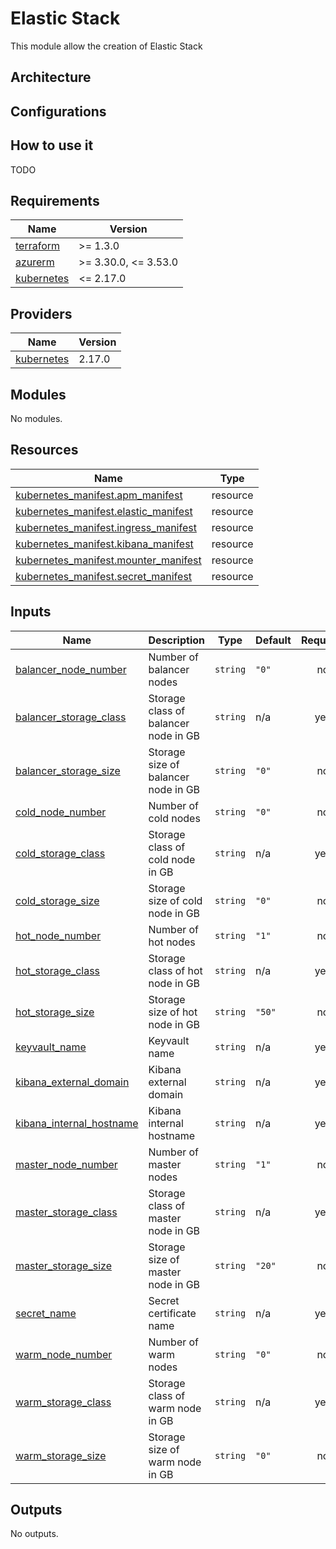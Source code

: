 # Elastic Stack

This module allow the creation of Elastic Stack

## Architecture

## Configurations

## How to use it

TODO

<!-- markdownlint-disable -->
<!-- BEGINNING OF PRE-COMMIT-TERRAFORM DOCS HOOK -->
## Requirements

| Name | Version |
|------|---------|
| <a name="requirement_terraform"></a> [terraform](#requirement\_terraform) | >= 1.3.0 |
| <a name="requirement_azurerm"></a> [azurerm](#requirement\_azurerm) | >= 3.30.0, <= 3.53.0 |
| <a name="requirement_kubernetes"></a> [kubernetes](#requirement\_kubernetes) | <= 2.17.0 |

## Providers

| Name | Version |
|------|---------|
| <a name="provider_kubernetes"></a> [kubernetes](#provider\_kubernetes) | 2.17.0 |

## Modules

No modules.

## Resources

| Name | Type |
|------|------|
| [kubernetes_manifest.apm_manifest](https://registry.terraform.io/providers/hashicorp/kubernetes/latest/docs/resources/manifest) | resource |
| [kubernetes_manifest.elastic_manifest](https://registry.terraform.io/providers/hashicorp/kubernetes/latest/docs/resources/manifest) | resource |
| [kubernetes_manifest.ingress_manifest](https://registry.terraform.io/providers/hashicorp/kubernetes/latest/docs/resources/manifest) | resource |
| [kubernetes_manifest.kibana_manifest](https://registry.terraform.io/providers/hashicorp/kubernetes/latest/docs/resources/manifest) | resource |
| [kubernetes_manifest.mounter_manifest](https://registry.terraform.io/providers/hashicorp/kubernetes/latest/docs/resources/manifest) | resource |
| [kubernetes_manifest.secret_manifest](https://registry.terraform.io/providers/hashicorp/kubernetes/latest/docs/resources/manifest) | resource |

## Inputs

| Name | Description | Type | Default | Required |
|------|-------------|------|---------|:--------:|
| <a name="input_balancer_node_number"></a> [balancer\_node\_number](#input\_balancer\_node\_number) | Number of balancer nodes | `string` | `"0"` | no |
| <a name="input_balancer_storage_class"></a> [balancer\_storage\_class](#input\_balancer\_storage\_class) | Storage class of balancer node in GB | `string` | n/a | yes |
| <a name="input_balancer_storage_size"></a> [balancer\_storage\_size](#input\_balancer\_storage\_size) | Storage size of balancer node in GB | `string` | `"0"` | no |
| <a name="input_cold_node_number"></a> [cold\_node\_number](#input\_cold\_node\_number) | Number of cold nodes | `string` | `"0"` | no |
| <a name="input_cold_storage_class"></a> [cold\_storage\_class](#input\_cold\_storage\_class) | Storage class of cold node in GB | `string` | n/a | yes |
| <a name="input_cold_storage_size"></a> [cold\_storage\_size](#input\_cold\_storage\_size) | Storage size of cold node in GB | `string` | `"0"` | no |
| <a name="input_hot_node_number"></a> [hot\_node\_number](#input\_hot\_node\_number) | Number of hot nodes | `string` | `"1"` | no |
| <a name="input_hot_storage_class"></a> [hot\_storage\_class](#input\_hot\_storage\_class) | Storage class of hot node in GB | `string` | n/a | yes |
| <a name="input_hot_storage_size"></a> [hot\_storage\_size](#input\_hot\_storage\_size) | Storage size of hot node in GB | `string` | `"50"` | no |
| <a name="input_keyvault_name"></a> [keyvault\_name](#input\_keyvault\_name) | Keyvault name | `string` | n/a | yes |
| <a name="input_kibana_external_domain"></a> [kibana\_external\_domain](#input\_kibana\_external\_domain) | Kibana external domain | `string` | n/a | yes |
| <a name="input_kibana_internal_hostname"></a> [kibana\_internal\_hostname](#input\_kibana\_internal\_hostname) | Kibana internal hostname | `string` | n/a | yes |
| <a name="input_master_node_number"></a> [master\_node\_number](#input\_master\_node\_number) | Number of master nodes | `string` | `"1"` | no |
| <a name="input_master_storage_class"></a> [master\_storage\_class](#input\_master\_storage\_class) | Storage class of master node in GB | `string` | n/a | yes |
| <a name="input_master_storage_size"></a> [master\_storage\_size](#input\_master\_storage\_size) | Storage size of master node in GB | `string` | `"20"` | no |
| <a name="input_secret_name"></a> [secret\_name](#input\_secret\_name) | Secret certificate name | `string` | n/a | yes |
| <a name="input_warm_node_number"></a> [warm\_node\_number](#input\_warm\_node\_number) | Number of warm nodes | `string` | `"0"` | no |
| <a name="input_warm_storage_class"></a> [warm\_storage\_class](#input\_warm\_storage\_class) | Storage class of warm node in GB | `string` | n/a | yes |
| <a name="input_warm_storage_size"></a> [warm\_storage\_size](#input\_warm\_storage\_size) | Storage size of warm node in GB | `string` | `"0"` | no |

## Outputs

No outputs.
<!-- END OF PRE-COMMIT-TERRAFORM DOCS HOOK -->
